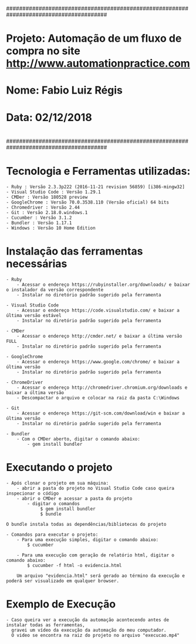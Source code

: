 #######################################################################################
#                                                                                     #
# Projeto: Automação de um fluxo de compra no site http://www.automationpractice.com  #
#                                                                                     #
# Nome: Fabio Luiz Régis                                                              #
# Data: 02/12/2018                                                                    # 
#                                                                                     #
#######################################################################################

# Tecnologia e Ferramentas utilizadas:
    - Ruby : Versão 2.3.3p222 (2016-11-21 revision 56859) [i386-mingw32]
    - Visual Studio Code : Versão 1.29.1
    - CMDer : Versão 180528 preview
    - GoogleChrome : Versão 70.0.3538.110 (Versão oficial) 64 bits
    - Chromedriver : Versão 2.44
    - Git : Versão 2.18.0.windows.1
    - Cucumber : Versão 3.1.2
    - Bundler : Versão 1.17.1
    - Windows : Versão 10 Home Edition

# Instalação das ferramentas necessárias
    - Ruby
        - Acessar o endereço https://rubyinstaller.org/downloads/ e baixar o instalador da versão correspondente
        - Instalar no diretório padrão sugerido pela ferramenta

    - Visual Studio Code
        - Acessar o endereço https://code.visualstudio.com/ e baixar a última versão estável
        - Instalar no diretório padrão sugerido pela ferramenta

    - CMDer
        - Acessar o endereço http://cmder.net/ e baixar a última versão FULL
        - Instalar no diretório padrão sugerido pela ferramenta

    - GoogleChrome
        - Acessar o endereço https://www.google.com/chrome/ e baixar a última versão
        - Instalar no diretório padrão sugerido pela ferramenta

    - ChromeDriver
        - Acessar o endereço http://chromedriver.chromium.org/downloads e baixar a última versão
        - Descompactar o arquivo e colocar na raiz da pasta C:\Windows

    - Git
        - Acessar o endereço https://git-scm.com/download/win e baixar a última versão
        - Instalar no diretório padrão sugerido pela ferramenta

    - Bundler
        - Com o CMDer aberto, digitar o comando abaixo:
            - gem install bundler

# Executando o projeto
    - Após clonar o projeto em sua máquina:
        - abrir a pasta do projeto no Visual Studio Code caso queira inspecionar o código
        - abrir o CMDer e acessar a pasta do projeto
            - digitar o comandos
                 $ gem install bundler
                 $ bundle  
    
    O bundle instala todas as dependências/bibliotecas do projeto

    - Comandos para executar o projeto:
        - Para uma execução simples, digitar o comando abaixo:
            $ cucumber

        - Para uma execução com geração de relatório html, digitar o comando abaixo:
            $ cucumber -f html -o evidencia.html

        Um arquivo "evidencia.html" será gerado ao término da execução e poderá ser visualizado em qualquer browser.

# Exemplo de Execução
    - Caso queira ver a execução da automação acontecendo antes de instalar todas as ferramentas, 
      gravei um vídeo da execução da automação do meu computador.
      O video se encontra na raiz do projeto no arquivo "execucao.mp4"

                

